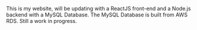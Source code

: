 This is my website, will be updating with a ReactJS front-end and a Node.js backend with a MySQL Database.
The MySQL Database is built from AWS RDS. 
Still a work in progress.
